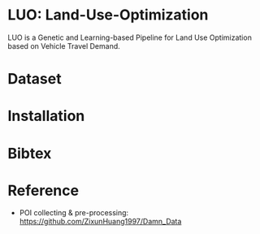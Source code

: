 # LUO: Land-Use-Optimization
LUO is a Genetic and Learning-based Pipeline for Land Use Optimization based on Vehicle Travel Demand.

# Dataset

# Installation

# Bibtex

# Reference
- POI collecting & pre-processing: https://github.com/ZixunHuang1997/Damn_Data
